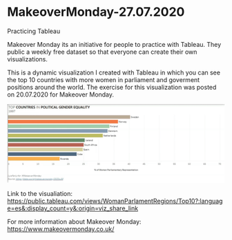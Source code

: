 # MakeoverMonday-27.07.2020
Practicing Tableau

Makeover Monday its an initiative for people to practice with Tableau. They public a weekly free dataset so that everyone can create their own visualizations.

This is a dynamic visualization I created with Tableau in which you can see the top 10 countries with more women in parliament and goverment positions around the world. The exercise for this visualization was posted on 20.07.2020 for Makeover Monday.

![](ezgif.com-video-to-gif.gif)

Link to the visualiation: https://public.tableau.com/views/WomanParlamentRegions/Top10?:language=es&:display_count=y&:origin=viz_share_link

For more information about Makeover Monday: https://www.makeovermonday.co.uk/
